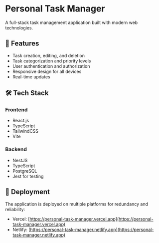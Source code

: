 # Personal Task Manager

A full-stack task management application built with modern web technologies.

## 🌟 Features

- Task creation, editing, and deletion
- Task categorization and priority levels
- User authentication and authorization
- Responsive design for all devices
- Real-time updates

## 🛠 Tech Stack

### Frontend
- React.js
- TypeScript
- TailwindCSS
- Vite

### Backend
- NestJS
- TypeScript
- PostgreSQL
- Jest for testing

## 🚀 Deployment

The application is deployed on multiple platforms for redundancy and reliability:
- Vercel: [https://personal-task-manager.vercel.app](https://personal-task-manager.vercel.app)
- Netlify: [https://personal-task-manager.netlify.app](https://personal-task-manager.netlify.app)


